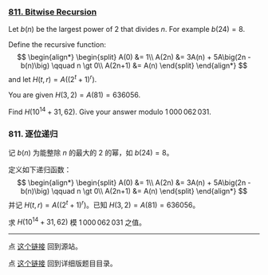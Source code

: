 ### [811. Bitwise Recursion](https://projecteuler.net/problem=811)

Let $b(n)$ be the largest power of 2 that divides $n$. For example $b(24) = 8$.

Define the recursive function:
$$
\begin{align*}
\begin{split}
A(0) &= 1\\
A(2n) &= 3A(n) + 5A\big(2n - b(n)\big)  \qquad n \gt 0\\
A(2n+1) &= A(n)
\end{split}
\end{align*}
$$
and let $H(t,r) = A\big((2^t+1)^r\big)$.

You are given $H(3,2) = A(81) = 636056$.

Find $H(10^{14}+31,62)$. Give your answer modulo $1\,000\,062\,031$. 

### 811. 逐位递归

记 $b(n)$ 为能整除 $n$ 的最大的 2 的幂，如 $b(24) = 8$。

定义如下递归函数：
$$
\begin{align*}
\begin{split}
A(0) &= 1\\
A(2n) &= 3A(n) + 5A\big(2n - b(n)\big)  \qquad n \gt 0\\
A(2n+1) &= A(n)
\end{split}
\end{align*}
$$
并记 $H(t,r) = A\big((2^t+1)^r\big)$。已知 $H(3,2) = A(81) = 636056$。

求 $H(10^{14}+31,62)$ 模 $1\,000\,062\,031$ 之值。

---

点 [这个链接](https://fsy-juruo.github.io/pe-chinese-translation/) 回到源站。

点 [这个链接](https://fsy-juruo.github.io/pe-chinese-translation/detailed_content_archives.html) 回到详细版题目目录。